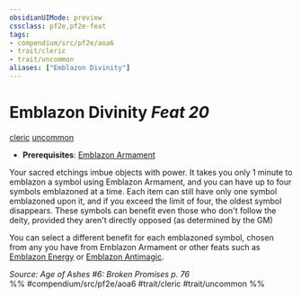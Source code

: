 ```yaml
---
obsidianUIMode: preview
cssclass: pf2e,pf2e-feat
tags:
- compendium/src/pf2e/aoa6
- trait/cleric
- trait/uncommon
aliases: ["Emblazon Divinity"]
---
```

# Emblazon Divinity  *Feat 20*  
[cleric](Reference/Rules/Traits/cleric.md "Cleric Class Trait")  [uncommon](uncommon.md "Uncommon Rarity Trait")  

- **Prerequisites**: [Emblazon Armament](emblazon-armament.md)

Your sacred etchings imbue objects with power. It takes you only 1 minute to emblazon a symbol using Emblazon Armament, and you can have up to four symbols emblazoned at a time. Each item can still have only one symbol emblazoned upon it, and if you exceed the limit of four, the oldest symbol disappears. These symbols can benefit even those who don't follow the deity, provided they aren't directly opposed (as determined by the GM)

You can select a different benefit for each emblazoned symbol, chosen from any you have from Emblazon Armament or other feats such as [Emblazon Energy](emblazon-energy.md) or [Emblazon Antimagic](emblazon-antimagic.md).

*Source: Age of Ashes #6: Broken Promises p. 76*  
%% #compendium/src/pf2e/aoa6 #trait/cleric #trait/uncommon %%